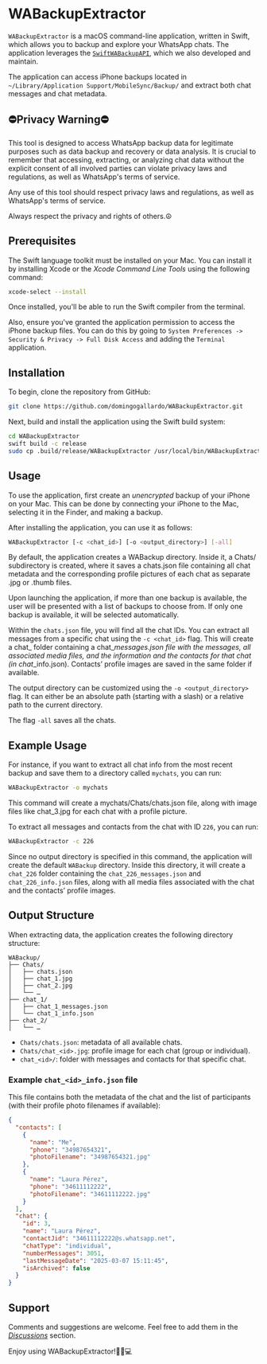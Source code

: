 # WABackupExtractor

`WABackupExtractor` is a macOS command-line application, written in Swift, which allows 
you to backup and explore your WhatsApp chats. The application leverages the 
[`SwiftWABackupAPI`](https://github.com/domingogallardo/SwiftWABackupAPI), which we 
also developed and maintain.

The application can access iPhone backups located in 
`~/Library/Application Support/MobileSync/Backup/` and extract both chat messages and chat metadata.

## ⛔️Privacy Warning⛔️

This tool is designed to access WhatsApp backup data for legitimate purposes such as data backup and 
recovery or data analysis. It is crucial to remember that accessing, extracting, or analyzing chat data 
without the explicit consent of all involved parties can violate privacy laws and regulations, as well 
as WhatsApp's terms of service. 

Any use of this tool should respect privacy laws and regulations, as well as WhatsApp's terms of service. 

Always respect the privacy and rights of others.☮️

## Prerequisites

The Swift language toolkit must be installed on your Mac. You can install it by installing 
Xcode or the _Xcode Command Line Tools_ using the following command:


```bash
xcode-select --install
```

Once installed, you'll be able to run the Swift compiler from the terminal.

Also, ensure you've granted the application permission to access the iPhone backup files.
You can do this by going to `System Preferences -> Security & Privacy -> Full Disk Access`
and adding the `Terminal` application.


## Installation

To begin, clone the repository from GitHub:

```bash
git clone https://github.com/domingogallardo/WABackupExtractor.git
```

Next, build and install the application using the Swift build system:

```bash
cd WABackupExtractor
swift build -c release
sudo cp .build/release/WABackupExtractor /usr/local/bin/WABackupExtractor
```

## Usage

To use the application, first create an _unencrypted_ backup of your iPhone on 
your Mac. This can be done by connecting your iPhone to the Mac, selecting it in the 
Finder, and making a backup.

After installing the application, you can use it as follows:

```bash
WABackupExtractor [-c <chat_id>] [-o <output_directory>] [-all]
```

By default, the application creates a WABackup directory. Inside it, a Chats/ subdirectory is created, 
where it saves a chats.json file containing all chat metadata and the corresponding profile pictures 
of each chat as separate .jpg or .thumb files.

Upon launching the application, if more than one backup is available, the user will be presented with a list of backups to choose from. If only one backup is available, it will be selected automatically.

Within the `chats.json` file, you will find all the chat IDs. You can extract all messages from a 
specific chat using the `-c <chat_id>` flag. This will create a chat_<id> folder containing a
chat_<id>_messages.json file with the messages, all associated media files, and the information 
and the contacts for that chat (in chat_<id>_info.json). Contacts’ profile images are saved in 
the same folder if available.

The output directory can be customized using the `-o <output_directory>` flag. It 
can either be an absolute path (starting with a slash) or a relative path to the current directory.

The flag `-all` saves all the chats.

## Example Usage

For instance, if you want to extract all chat info from the most recent backup and save them 
to a directory called `mychats`, you can run:

```bash
WABackupExtractor -o mychats
```

This command will create a mychats/Chats/chats.json file, along with image files like 
chat_3.jpg for each chat with a profile picture.

To extract all messages and contacts from the chat with ID  `226`, you can run:

```bash
WABackupExtractor -c 226
```

Since no output directory is specified in this command, the application will create the default 
`WABackup` directory. Inside this directory, it will create a `chat_226` folder containing the 
`chat_226_messages.json` and `chat_226_info.json` files, along with all media files associated with the chat 
and the contacts’ profile images.

## Output Structure

When extracting data, the application creates the following directory structure:

```
WABackup/
├── Chats/
│   ├── chats.json
│   ├── chat_1.jpg
│   ├── chat_2.jpg
│   └── …
├── chat_1/
│   ├── chat_1_messages.json
│   └── chat_1_info.json
├── chat_2/
│   └── …
```

- `Chats/chats.json`: metadata of all available chats.
- `Chats/chat_<id>.jpg`: profile image for each chat (group or individual).
- `chat_<id>/`: folder with messages and contacts for that specific chat.

### Example `chat_<id>_info.json` file

This file contains both the metadata of the chat and the list of participants (with their profile photo filenames if available):

```json
{
  "contacts": [
    {
      "name": "Me",
      "phone": "34987654321",
      "photoFilename": "34987654321.jpg"
    },
    {
      "name": "Laura Pérez",
      "phone": "34611112222",
      "photoFilename": "34611112222.jpg"
    }
  ],
  "chat": {
    "id": 3,
    "name": "Laura Pérez",
    "contactJid": "34611112222@s.whatsapp.net",
    "chatType": "individual",
    "numberMessages": 3051,
    "lastMessageDate": "2025-03-07 15:11:45",
    "isArchived": false
  }
}
```

## Support

Comments and suggestions are welcome. Feel free to add them in the [_Discussions_](https://github.com/domingogallardo/WABackupExtractor/discussions) section.

Enjoy using WABackupExtractor!🎉🚀💻
